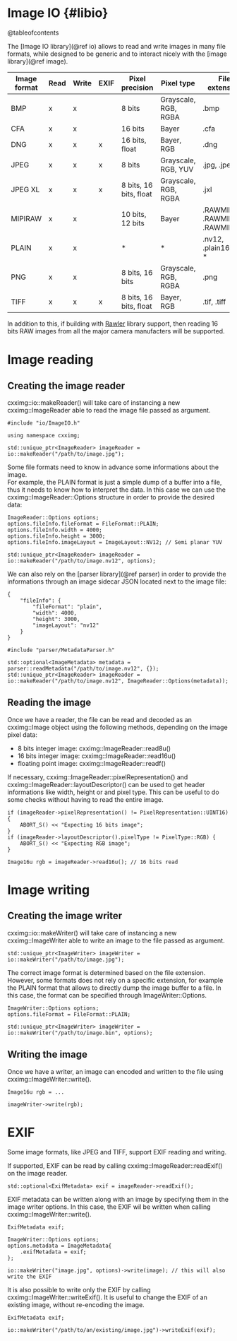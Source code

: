 Image IO {#libio}
=================

@tableofcontents

The [Image IO library](@ref io) allows to read and write images in many file formats, while designed to be generic and to interact nicely with the [image library](@ref image).

| Image format  | Read | Write | EXIF | Pixel precision        | Pixel type           | File extension                   |
|---------------|------|-------|------|------------------------|----------------------|----------------------------------|
| BMP           | x    | x     |      | 8 bits                 | Grayscale, RGB, RGBA | .bmp                             |
| CFA           | x    | x     |      | 16 bits                | Bayer                | .cfa                             |
| DNG           | x    | x     | x    | 16 bits, float         | Bayer, RGB           | .dng                             |
| JPEG          | x    | x     | x    | 8 bits                 | Grayscale, RGB, YUV  | .jpg, .jpeg                      |
| JPEG XL       | x    | x     | x    | 8 bits, 16 bits, float | Grayscale, RGB, RGBA | .jxl                             |
| MIPIRAW       | x    | x     |      | 10 bits, 12 bits       | Bayer                | .RAWMIPI, .RAWMIPI10, .RAWMIPI12 |
| PLAIN         | x    | x     |      | *                      | *                    | .nv12, .plain16, .y8, *          |
| PNG           | x    | x     |      | 8 bits, 16 bits        | Grayscale, RGB, RGBA | .png                             |
| TIFF          | x    | x     | x    | 8 bits, 16 bits, float | Bayer, RGB           | .tif, .tiff                      |

In addition to this, if building with [Rawler](https://github.com/dnglab/dnglab) library support, then reading 16 bits RAW images from all the major camera manufacters will be supported.

# Image reading

## Creating the image reader

cxximg::io::makeReader() will take care of instancing a new cxximg::ImageReader able to read the image file passed as argument.

~~~~~~~~~~~~~~~{.cpp}
#include "io/ImageIO.h"

using namespace cxximg;

std::unique_ptr<ImageReader> imageReader = io::makeReader("/path/to/image.jpg");
~~~~~~~~~~~~~~~

Some file formats need to know in advance some informations about the image.<br>
For example, the PLAIN format is just a simple dump of a buffer into a file, thus it needs to know how to interpret the data. In this case we can use the cxximg::ImageReader::Options structure in order to provide the desired data:

~~~~~~~~~~~~~~~{.cpp}
ImageReader::Options options;
options.fileInfo.fileFormat = FileFormat::PLAIN;
options.fileInfo.width = 4000;
options.fileInfo.height = 3000;
options.fileInfo.imageLayout = ImageLayout::NV12; // Semi planar YUV

std::unique_ptr<ImageReader> imageReader = io::makeReader("/path/to/image.nv12", options);
~~~~~~~~~~~~~~~

We can also rely on the [parser library](@ref parser) in order to provide the informations through an image sidecar JSON located next to the image file:

~~~~~~~~~~~~~~~{.json}
{
    "fileInfo": {
        "fileFormat": "plain",
        "width": 4000,
        "height": 3000,
        "imageLayout": "nv12"
    }
}
~~~~~~~~~~~~~~~

~~~~~~~~~~~~~~~{.cpp}
#include "parser/MetadataParser.h"

std::optional<ImageMetadata> metadata = parser::readMetadata("/path/to/image.nv12", {});
std::unique_ptr<ImageReader> imageReader = io::makeReader("/path/to/image.nv12", ImageReader::Options(metadata));
~~~~~~~~~~~~~~~

## Reading the image

Once we have a reader, the file can be read and decoded as an cxximg::Image object using the following methods, depending on the image pixel data:
* 8 bits integer image: cxximg::ImageReader::read8u()
* 16 bits integer image: cxximg::ImageReader::read16u()
* floating point image: cxximg::ImageReader::readf()

If necessary, cxximg::ImageReader::pixelRepresentation() and cxximg::ImageReader::layoutDescriptor() can be used to get header informations like width, height or and pixel type. This can be useful to do some checks without having to read the entire image.

~~~~~~~~~~~~~~~{.cpp}
if (imageReader->pixelRepresentation() != PixelRepresentation::UINT16) {
    ABORT_S() << "Expecting 16 bits image";
}
if (imageReader->layoutDescriptor().pixelType != PixelType::RGB) {
    ABORT_S() << "Expecting RGB image";
}

Image16u rgb = imageReader->read16u(); // 16 bits read
~~~~~~~~~~~~~~~

# Image writing

## Creating the image writer

cxximg::io::makeWriter() will take care of instancing a new cxximg::ImageWriter able to write an image to the file passed as argument.

~~~~~~~~~~~~~~~{.cpp}
std::unique_ptr<ImageWriter> imageWriter = io::makeWriter("/path/to/image.jpg");
~~~~~~~~~~~~~~~

The correct image format is determined based on the file extension. However, some formats does not rely on a specific extension, for example the PLAIN format that allows to directly dump the image buffer to a file. In this case, the format can be specified through ImageWriter::Options.

~~~~~~~~~~~~~~~{.cpp}
ImageWriter::Options options;
options.fileFormat = FileFormat::PLAIN;

std::unique_ptr<ImageWriter> imageWriter = io::makeWriter("/path/to/image.bin", options);
~~~~~~~~~~~~~~~

## Writing the image

Once we have a writer, an image can encoded and written to the file using cxximg::ImageWriter::write().

~~~~~~~~~~~~~~~{.cpp}
Image16u rgb = ...

imageWriter->write(rgb);
~~~~~~~~~~~~~~~

# EXIF

Some image formats, like JPEG and TIFF, support EXIF reading and writing.

If supported, EXIF can be read by calling cxximg::ImageReader::readExif() on the image reader.

~~~~~~~~~~~~~~~{.cpp}
std::optional<ExifMetadata> exif = imageReader->readExif();
~~~~~~~~~~~~~~~

EXIF metadata can be written along with an image by specifying them in the image writer options. In this case, the EXIF wil be written when calling cxximg::ImageWriter::write().

~~~~~~~~~~~~~~~{.cpp}
ExifMetadata exif;

ImageWriter::Options options;
options.metadata = ImageMetadata{
    .exifMetadata = exif;
};

io::makeWriter("image.jpg", options)->write(image); // this will also write the EXIF
~~~~~~~~~~~~~~~

It is also possible to write only the EXIF by calling cxximg::ImageWriter::writeExif(). It is useful to change the EXIF of an existing image, without re-encoding the image.

~~~~~~~~~~~~~~~{.cpp}
ExifMetadata exif;

io::makeWriter("/path/to/an/existing/image.jpg")->writeExif(exif);
~~~~~~~~~~~~~~~
